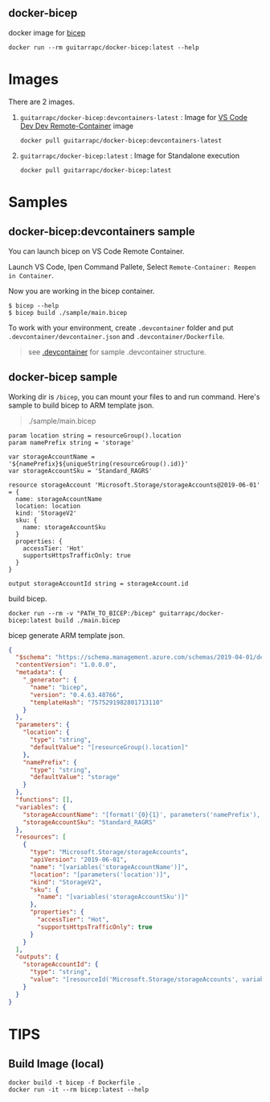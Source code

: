 ## docker-bicep

docker image for [bicep](https://github.com/Azure/bicep)

```shell
docker run --rm guitarrapc/docker-bicep:latest --help
```

# Images

There are 2 images.

1. `guitarrapc/docker-bicep:devcontainers-latest` : Image for [VS Code Dev Dev Remote-Container](https://code.visualstudio.com/docs/remote/containers#_getting-started) image
    ```
    docker pull guitarrapc/docker-bicep:devcontainers-latest
    ```
1. `guitarrapc/docker-bicep:latest` : Image for Standalone execution
    ```
    docker pull guitarrapc/docker-bicep:latest
    ```

# Samples

## docker-bicep:devcontainers sample

You can launch bicep on VS Code Remote Container.

Launch VS Code, Ipen Command Pallete, Select `Remote-Container: Reopen in Container`.

Now you are working in the bicep container.

```shell
$ bicep --help
$ bicep build ./sample/main.bicep
```

To work with your environment, create `.devcontainer` folder and put `.devcontainer/devcontainer.json` and `.devcontainer/Dockerfile`.

> see [.devcontainer](https://github.com/guitarrapc/docker-bicep/tree/main/.devcontainer) for sample .devcontainer structure.

## docker-bicep sample

Working dir is `/bicep`, you can mount your files to and run command.
Here's sample to build bicep to ARM template json.

> ./sample/main.bicep

```bicep
param location string = resourceGroup().location
param namePrefix string = 'storage'

var storageAccountName = '${namePrefix}${uniqueString(resourceGroup().id)}'
var storageAccountSku = 'Standard_RAGRS'

resource storageAccount 'Microsoft.Storage/storageAccounts@2019-06-01' = {
  name: storageAccountName
  location: location
  kind: 'StorageV2'
  sku: {
    name: storageAccountSku
  }
  properties: {
    accessTier: 'Hot'
    supportsHttpsTrafficOnly: true
  }
}

output storageAccountId string = storageAccount.id
```

build bicep.

```shell
docker run --rm -v "PATH_TO_BICEP:/bicep" guitarrapc/docker-bicep:latest build ./main.bicep
```

bicep generate ARM template json.

```json
{
  "$schema": "https://schema.management.azure.com/schemas/2019-04-01/deploymentTemplate.json#",
  "contentVersion": "1.0.0.0",
  "metadata": {
    "_generator": {
      "name": "bicep",
      "version": "0.4.63.48766",
      "templateHash": "7575291982801713110"
    }
  },
  "parameters": {
    "location": {
      "type": "string",
      "defaultValue": "[resourceGroup().location]"
    },
    "namePrefix": {
      "type": "string",
      "defaultValue": "storage"
    }
  },
  "functions": [],
  "variables": {
    "storageAccountName": "[format('{0}{1}', parameters('namePrefix'), uniqueString(resourceGroup().id))]",
    "storageAccountSku": "Standard_RAGRS"
  },
  "resources": [
    {
      "type": "Microsoft.Storage/storageAccounts",
      "apiVersion": "2019-06-01",
      "name": "[variables('storageAccountName')]",
      "location": "[parameters('location')]",
      "kind": "StorageV2",
      "sku": {
        "name": "[variables('storageAccountSku')]"
      },
      "properties": {
        "accessTier": "Hot",
        "supportsHttpsTrafficOnly": true
      }
    }
  ],
  "outputs": {
    "storageAccountId": {
      "type": "string",
      "value": "[resourceId('Microsoft.Storage/storageAccounts', variables('storageAccountName'))]"
    }
  }
}
```

# TIPS

## Build Image (local)

```shell
docker build -t bicep -f Dockerfile .
docker run -it --rm bicep:latest --help
```
